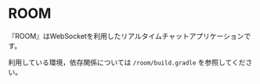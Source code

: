 # ROOM

『ROOM』はWebSocketを利用したリアルタイムチャットアプリケーションです。

利用している環境，依存関係については `/room/build.gradle` を参照してください。